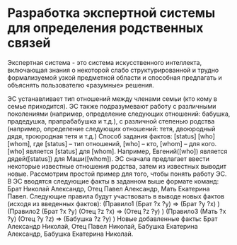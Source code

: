 # Разработка экспертной системы для определения родственных связей
Экспертная система - это система искусственного интеллекта, включающая знания о некоторой слабо структурированной и трудно формализуемой узкой предметной области и способная предлагать и объяснять пользователю «разумные» решения.

ЭС устанавливает тип отношений между членами семьи (кто кому в семье приходится). ЭС также подразумевают работу с различными поколениями (например, определение следующих отношений: бабушка, прадедушка, прапрабабушка и т.д.), с различной степенью родства (например, определение следующих отношений: тетя, двоюродный дядя, троюродная тетя и т.д.)
Способ задания фактов: [status] [who] [whom], где [status] – тип отношений, [who] – кто, [whom] – для кого. 
[who] является [status] для [whom]. Например, Евгений([who]) является дядей([status]) для Маши([whom]).
ЭС сначала предлагает ввести некоторые известные отношения родства, затем из известных выводит новые.
Рассмотрим простой пример для того, чтобы понять работу ЭС. В ЭС вводятся следующие факты в заданном выше формате команд: Брат Николай Александр, Отец Павел Александр, Мать Екатерина Павел. Следующие правила будут участвовать в выводе новых фактов (исходя из введенных фактов):
(Правило1
(Брат ?x ?y)
=>
(Брат ?y ?x)
)
(Правило2
(Брат ?x ?y)
(Отец ?z ?x)
=>
(Отец ?z ?y)
)
(Правило3
(Мать ?x ?y)
(Отец ?y ?z)
=>
(Бабушка ?z ?y)
)
Новые добавленные факты: Брат Александр Николай, Отец Павел Николай, Бабушка Екатерина Александр, Бабушка Екатерина Николай.
